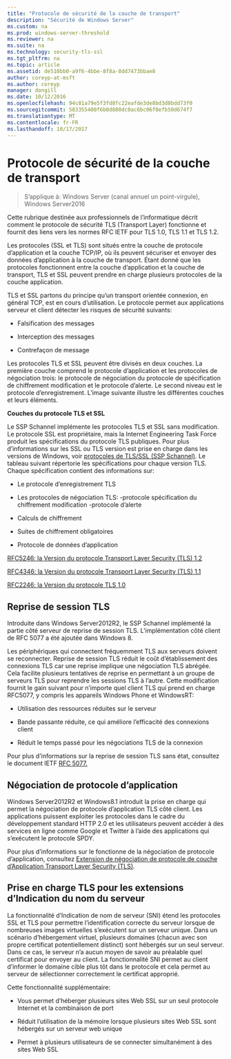 ```yaml
---
title: "Protocole de sécurité de la couche de transport"
description: "Sécurité de Windows Server"
ms.custom: na
ms.prod: windows-server-threshold
ms.reviewer: na
ms.suite: na
ms.technology: security-tls-ssl
ms.tgt_pltfrm: na
ms.topic: article
ms.assetid: de510bb0-a9f6-4bbe-8f8a-8dd7473bbae8
author: coreyp-at-msft
ms.author: coreyp
manager: dongill
ms.date: 10/12/2016
ms.openlocfilehash: 94c81a79e5f3fd8fc22eafde3de8bd3d0bdd73f0
ms.sourcegitcommit: 583355400f6b0d880dc0ac6bc06f0efb50d674f7
ms.translationtype: MT
ms.contentlocale: fr-FR
ms.lasthandoff: 10/17/2017
---
```

# Protocole de sécurité de la couche de transport

>S’applique à: Windows Server (canal annuel un point-virgule), Windows Server2016

Cette rubrique destinée aux professionnels de l’informatique décrit comment le protocole de sécurité TLS (Transport Layer) fonctionne et fournit des liens vers les normes RFC IETF pour TLS 1.0, TLS 1.1 et TLS 1.2.

Les protocoles (SSL et TLS) sont situés entre la couche de protocole d’application et la couche TCP/IP, où ils peuvent sécuriser et envoyer des données d’application à la couche de transport. Étant donné que les protocoles fonctionnent entre la couche d’application et la couche de transport, TLS et SSL peuvent prendre en charge plusieurs protocoles de la couche application.

TLS et SSL partons du principe qu’un transport orientée connexion, en général TCP, est en cours d’utilisation. Le protocole permet aux applications serveur et client détecter les risques de sécurité suivants:

-   Falsification des messages

-   Interception des messages

-   Contrefaçon de message

Les protocoles TLS et SSL peuvent être divisés en deux couches. La première couche comprend le protocole d’application et les protocoles de négociation trois: le protocole de négociation du protocole de spécification de chiffrement modification et le protocole d’alerte. Le second niveau est le protocole d’enregistrement. L’image suivante illustre les différentes couches et leurs éléments.

**Couches du protocole TLS et SSL**


Le SSP Schannel implémente les protocoles TLS et SSL sans modification. Le protocole SSL est propriétaire, mais la Internet Engineering Task Force produit les spécifications du protocole TLS publiques. Pour plus d’informations sur les SSL ou TLS version est prise en charge dans les versions de Windows, voir [protocoles de TLS/SSL (SSP Schannel)](https://msdn.microsoft.com/en-us/library/windows/desktop/mt808159(v=vs.85).aspx). Le tableau suivant répertorie les spécifications pour chaque version TLS. Chaque spécification contient des informations sur:

-   Le protocole d’enregistrement TLS

-   Les protocoles de négociation TLS: \-protocole spécification du chiffrement modification \-protocole d’alerte

-   Calculs de chiffrement

-   Suites de chiffrement obligatoires

-   Protocole de données d’application

[RFC5246: la Version du protocole Transport Layer Security (TLS) 1.2](http://tools.ietf.org/html/rfc5246)

[RFC4346: la Version du protocole Transport Layer Security (TLS) 1.1](http://tools.ietf.org/html/rfc4346)

[RFC2246: la Version du protocole TLS 1.0](http://tools.ietf.org/html/rfc2246)

## <a name="BKMK_SessionResumption"></a>Reprise de session TLS
Introduite dans Windows Server2012R2, le SSP Schannel implémenté la partie côté serveur de reprise de session TLS. L’implémentation côté client de RFC 5077 a été ajoutée dans Windows 8.

Les périphériques qui connectent fréquemment TLS aux serveurs doivent se reconnecter. Reprise de session TLS réduit le coût d’établissement des connexions TLS car une reprise implique une négociation TLS abrégée. Cela facilite plusieurs tentatives de reprise en permettant à un groupe de serveurs TLS pour reprendre les sessions TLS à l’autre. Cette modification fournit le gain suivant pour n’importe quel client TLS qui prend en charge RFC5077, y compris les appareils Windows Phone et WindowsRT:

-   Utilisation des ressources réduites sur le serveur

-   Bande passante réduite, ce qui améliore l’efficacité des connexions client

-   Réduit le temps passé pour les négociations TLS de la connexion

Pour plus d’informations sur la reprise de session TLS sans état, consultez le document IETF [RFC 5077.](http://www.ietf.org/rfc/rfc5077)

## <a name="BKMK_AppProtocolNego"></a>Négociation de protocole d’application
 Windows Server2012R2 et Windows8.1 introduit la prise en charge qui permet la négociation de protocole d’application TLS côté client. Les applications puissent exploiter les protocoles dans le cadre du développement standard HTTP 2.0 et les utilisateurs peuvent accéder à des services en ligne comme Google et Twitter à l’aide des applications qui s’exécutent le protocole SPDY.

Pour plus d’informations sur le fonctionne de la négociation de protocole d’application, consultez [Extension de négociation de protocole de couche d’Application Transport Layer Security (TLS)](http://tools.ietf.org/search/draft-ietf-tls-applayerprotoneg-05).

## <a name="BKMK_SNI"></a>Prise en charge TLS pour les extensions d’Indication du nom du serveur
La fonctionnalité d’Indication de nom de serveur (SNI) étend les protocoles SSL et TLS pour permettre l’identification correcte du serveur lorsque de nombreuses images virtuelles s’exécutent sur un serveur unique. Dans un scénario d’hébergement virtuel, plusieurs domaines (chacun avec son propre certificat potentiellement distinct) sont hébergés sur un seul serveur. Dans ce cas, le serveur n’a aucun moyen de savoir au préalable quel certificat pour envoyer au client. La fonctionnalité SNI permet au client d’informer le domaine cible plus tôt dans le protocole et cela permet au serveur de sélectionner correctement le certificat approprié.

Cette fonctionnalité supplémentaire:

-   Vous permet d’héberger plusieurs sites Web SSL sur un seul protocole Internet et la combinaison de port

-   Réduit l’utilisation de la mémoire lorsque plusieurs sites Web SSL sont hébergés sur un serveur web unique

-   Permet à plusieurs utilisateurs de se connecter simultanément à des sites Web SSL



